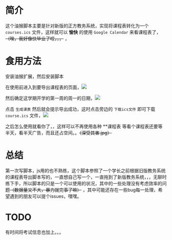 # 简介

这个油猴脚本主要是针对新版的正方教务系统，实现将课程表转化为一个 ``courses.ics`` 文件，这样就可以 **愉快** 的使用 ``Google Calendar`` 来看课程表了，~~（唉，我好像快毕业了哎，，，~~ ，

# 食用方法

安装油猴扩展，然后安装脚本

在使用前进入到要导出课程表的页面，![](https://raw.githubusercontent.com/31415926535x/CollegeProjectBackup/master/ZhengfangClassScheduleToICS/img/1.PNG)

然后确定这学期开学的第一周的周一的日期，![](https://raw.githubusercontent.com/31415926535x/CollegeProjectBackup/master/ZhengfangClassScheduleToICS/img/2.PNG)

点击 ``生成课表`` 然后就会提示导出成功，这时点击旁边的 ``下载ics文件`` 即可下载 ``course.ics`` 文件，![](https://raw.githubusercontent.com/31415926535x/CollegeProjectBackup/master/ZhengfangClassScheduleToICS/img/3.PNG)

之后怎么使用就看你了，，这样可以不再使用各种 **课程表 等看个课程表还要等半天，看半天广告，而且还占空间。。~~（深受其害.jpg）~~

# 总结

第一次写脚本，js用的也不熟练，这个脚本参照了一个学长之前根据旧版教务系统的课程表导出脚本写的，一直想自己写一个，一直拖到了新版教务系统，，，无聊时练下手，所以脚本的只是一个可以使用的状况，其中的一些处理没有考虑效率的问题~~（数据量又不大，暴力就完事了嘛）~~ ，其中可能还存在一些bug每一处理，希望遇到的朋友可以提个issues，嘿嘿。

# TODO

有时间将考试信息也加上。。。